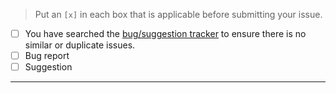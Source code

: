 > Put an `[x]` in each box that is applicable before submitting your issue.

- [ ] You have searched the [bug/suggestion tracker](https://github.com/DeathByKorea/BrokeProtocol/search?type=Issues) to ensure there is no similar or duplicate issues.
- [ ] Bug report
- [ ] Suggestion

--- 

<!-- `(Bug Report Template)` -->

<!-- REMOVE THIS LINE

### Description:

### Steps to reproduce:

REMOVE THIS LINE >> -->


<!-- `(Suggestion Template)` -->

<!-- << REMOVE THIS LINE

### Description:

REMOVE THIS LINE >> -->
